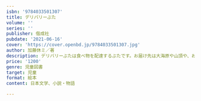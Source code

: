 ```yaml
---
isbn: '9784033501307'
title: デリバリーぶた
volume: ''
series: ''
publisher: 偕成社
pubdate: '2021-06-16'
cover: 'https://cover.openbd.jp/9784033501307.jpg'
author: 加藤休ミ／著
description: デリバリーぶたは食べ物を配達するぶたです。お届け先は大海原や山頂や、お城や宇宙でも大丈夫。さあ皆さん、おまちどおさま！
price: '1200'
genre: 児童図書
target: 児童
format: 絵本
content: 日本文学、小説・物語

---
```

